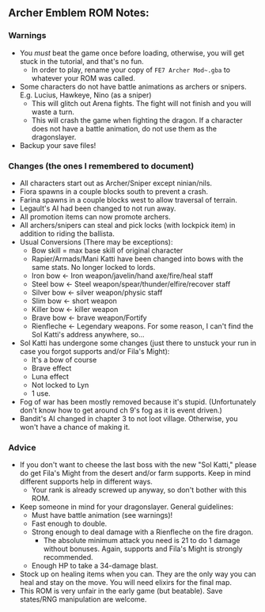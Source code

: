 ## Archer Emblem ROM Notes:
### Warnings
- You *must* beat the game once before loading, otherwise, you will get stuck in the tutorial, and that's no fun.
  - In order to play, rename your copy of `FE7 Archer Mod~.gba` to whatever your ROM was called.
- Some characters do not have battle animations as archers or snipers. E.g. Lucius, Hawkeye, Nino (as a sniper)
  - This will glitch out Arena fights. The fight will not finish and you will waste a turn.
  - This will crash the game when fighting the dragon. If a character does not have a battle animation, do not use them as the dragonslayer.
- Backup your save files!
### Changes (the ones I remembered to document)
- All characters start out as Archer/Sniper except ninian/nils.
- Fiora spawns in a couple blocks south to prevent a crash.
- Farina spawns in a couple blocks west to allow traversal of terrain.
- Legault's AI had been changed to not run away.
- All promotion items can now promote archers.
- All archers/snipers can steal and pick locks (with lockpick item) in addition to riding the ballista.
- Usual Conversions (There may be exceptions):
    - Bow skill = max base skill of original character
    - Rapier/Armads/Mani Katti have been changed into bows with the same stats. No longer locked to lords.
    - Iron bow <- Iron weapon/javelin/hand axe/fire/heal staff 
    - Steel bow <- Steel weapon/spear/thunder/elfire/recover staff
    - Silver bow <- silver weapon/physic staff
    - Slim bow <- short weapon
    - Killer bow <- killer weapon
    - Brave bow <- brave weapon/Fortify
    - Rienfleche <- Legendary weapons. For some reason, I can't find the Sol Katti's address anywhere, so...
- Sol Katti has undergone some changes (just there to unstuck your run in case you forgot supports and/or Fila's Might):
	- It's a bow of course
	- Brave effect
	- Luna effect
	- Not locked to Lyn
  - 1 use.
- Fog of war has been mostly removed because it's stupid. (Unfortunately don't know how to get around ch 9's fog as it is event driven.)
- Bandit's AI changed in chapter 3 to not loot village. Otherwise, you won't have a chance of making it.
### Advice
- If you don't want to cheese the last boss with the new "Sol Katti," please do get Fila's Might from the desert and/or farm supports. Keep in mind different supports help in different ways.
  - Your rank is already screwed up anyway, so don't bother with this ROM.
- Keep someone in mind for your dragonslayer. General guidelines:
  - Must have battle animation (see warnings)!
  - Fast enough to double.
  - Strong enough to deal damage with a Rienfleche on the fire dragon.
    - The absolute minimum attack you need is 21 to do 1 damage without bonuses. Again, supports and Fila's Might is strongly recommended.
  - Enough HP to take a 34-damage blast.
- Stock up on healing items when you can. They are the only way you can heal and stay on the move. You will need elixirs for the final map.
- This ROM is very unfair in the early game (but beatable). Save states/RNG manipulation are welcome.
